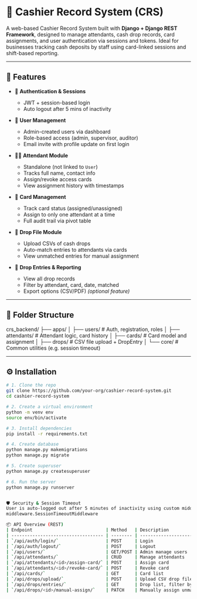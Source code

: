 # 🧾 Cashier Record System (CRS)

A web-based Cashier Record System built with **Django + Django REST Framework**, designed to manage attendants, cash drop records, card assignments, and user authentication via sessions and tokens. Ideal for businesses tracking cash deposits by staff using card-linked sessions and shift-based reporting.

---

## 🚀 Features

- 🔐 **Authentication & Sessions**
  - JWT + session-based login
  - Auto logout after 5 mins of inactivity

- 👥 **User Management**
  - Admin-created users via dashboard
  - Role-based access (admin, supervisor, auditor)
  - Email invite with profile update on first login

- 🧑‍💼 **Attendant Module**
  - Standalone (not linked to `User`)
  - Tracks full name, contact info
  - Assign/revoke access cards
  - View assignment history with timestamps

- 🪪 **Card Management**
  - Track card status (assigned/unassigned)
  - Assign to only one attendant at a time
  - Full audit trail via pivot table

- 💸 **Drop File Module**
  - Upload CSVs of cash drops
  - Auto-match entries to attendants via cards
  - View unmatched entries for manual assignment

- 📜 **Drop Entries & Reporting**
  - View all drop records
  - Filter by attendant, card, date, matched
  - Export options (CSV/PDF) *(optional feature)*

---

## 📁 Folder Structure

crs_backend/
├── apps/
│ ├── users/ # Auth, registration, roles
│ ├── attendants/ # Attendant logic, card history
│ ├── cards/ # Card model and assignment
│ ├── drops/ # CSV file upload + DropEntry
│ └── core/ # Common utilities (e.g. session timeout)


---

## ⚙️ Installation

```bash
# 1. Clone the repo
git clone https://github.com/your-org/cashier-record-system.git
cd cashier-record-system

# 2. Create a virtual environment
python -m venv env
source env/bin/activate

# 3. Install dependencies
pip install -r requirements.txt

# 4. Create database
python manage.py makemigrations
python manage.py migrate

# 5. Create superuser
python manage.py createsuperuser

# 6. Run the server
python manage.py runserver


🛡️ Security & Session Timeout
User is auto-logged out after 5 minutes of inactivity using custom middleware:
middleware.SessionTimeoutMiddleware

📦 API Overview (REST)
| Endpoint                            | Method   | Description                                 |
| ----------------------------------- | -------- | ------------------------------------------- |
| `/api/auth/login/`                  | POST     | Login                                       |
| `/api/auth/logout/`                 | POST     | Logout                                      |
| `/api/users/`                       | GET/POST | Admin manage users                          |
| `/api/attendants/`                  | CRUD     | Manage attendants                           |
| `/api/attendants/<id>/assign-card/` | POST     | Assign card                                 |
| `/api/attendants/<id>/revoke-card/` | POST     | Revoke card                                 |
| `/api/cards/`                       | GET      | Card list                                   |
| `/api/drops/upload/`                | POST     | Upload CSV drop file                        |
| `/api/drops/entries/`               | GET      | Drop list, filter by attendant/card         |
| `/api/drops/<id>/manual-assign/`    | PATCH    | Manually assign unmatched drop *(optional)* |

